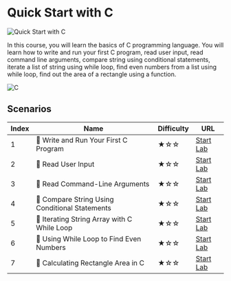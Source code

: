 # Quick Start with C

![Quick Start with C](https://cover-creator.labex.io/quick-start-with-c.png)

In this course, you will learn the basics of C programming language. You will learn how to write and run your first C program, read user input, read command line arguments, compare string using conditional statements, iterate a list of string using while loop, find even numbers from a list using while loop, find out the area of a rectangle using a function.

![C](https://img.shields.io/badge/C-whitesmoke?style=for-the-badge&logo=c)


## Scenarios

|   Index | Name                                          | Difficulty   | URL                                                                  |
|---------|-----------------------------------------------|--------------|----------------------------------------------------------------------|
|       1 | 📖 Write and Run Your First C Program          | ★☆☆          | <a target='_blank' href='https://labex.io/labs/136074'>Start Lab</a> |
|       2 | 📖 Read User Input                             | ★☆☆          | <a target='_blank' href='https://labex.io/labs/136075'>Start Lab</a> |
|       3 | 📖 Read Command-Line Arguments                 | ★☆☆          | <a target='_blank' href='https://labex.io/labs/136077'>Start Lab</a> |
|       4 | 📖 Compare String Using Conditional Statements | ★☆☆          | <a target='_blank' href='https://labex.io/labs/136079'>Start Lab</a> |
|       5 | 📖 Iterating String Array with C While Loop    | ★☆☆          | <a target='_blank' href='https://labex.io/labs/136081'>Start Lab</a> |
|       6 | 📖 Using While Loop to Find Even Numbers       | ★☆☆          | <a target='_blank' href='https://labex.io/labs/136083'>Start Lab</a> |
|       7 | 📖 Calculating Rectangle Area in C             | ★☆☆          | <a target='_blank' href='https://labex.io/labs/136085'>Start Lab</a> |

